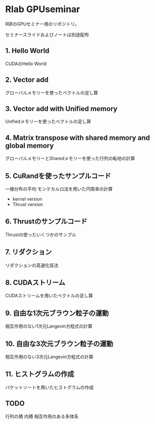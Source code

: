 # Rlab GPUseminar
R研のGPUセミナー用のリポジトリ。

セミナースライドおよびノートは別途配布

## 1. Hello World
CUDAのHello World
## 2. Vector add
グローバルメモリーを使ったベクトルの足し算
## 3. Vector add with Unified memory
Unifiedメモリーを使ったベクトルの足し算
## 4. Matrix transpose with shared memory and global memory
グローバルメモリーとSharedメモリーを使った行列の転地の計算
## 5. CuRandを使ったサンプルコード
一様分布の平均
モンテカルロ法を用いた円周率の計算
- kernel version
- Thrust version
## 6. Thrustのサンプルコード
Thrustの使ったいくつかのサンプル
## 7. リダクション
リダクションの高速化技法
## 8. CUDAストリーム
CUDAストリームを用いたベクトルの足し算
## 9. 自由な1次元ブラウン粒子の運動
相互作用のない1次元Langevin方程式の計算
## 10. 自由な3次元ブラウン粒子の運動
相互作用のない3次元Langevin方程式の計算
## 11. ヒストグラムの作成
バケットソートを用いたヒストグラムの作成


## TODO
行列の積
内積
相互作用のある多体系
